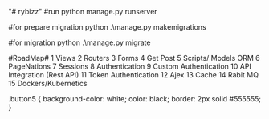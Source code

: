 "# rybizz" 
#run
python manage.py runserver

#for prepare migration
 python .\manage.py makemigrations

#for migration
 python .\manage.py migrate

 
#RoadMap#
1 Views 
2 Routers
3 Forms
4 Get Post
5 Scripts/ Models ORM
6 PageNations
7 Sessions
8 Authentication
9 Custom Authentication
10 API Integration (Rest API)
11 Token Authentication
12 Ajex
13 Cache
14 Rabit MQ
15 Dockers/Kubernetics


.button5 {
             background-color: white;
             color: black;
             border: 2px solid #555555; 
             }